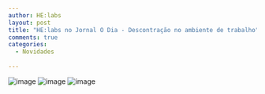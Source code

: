 ```yaml
---
author: HE:labs
layout: post
title: "HE:labs no Jornal O Dia - Descontração no ambiente de trabalho"
comments: true
categories:
  - Novidades
     
---
```

![image](/blog/images/posts/2012-07-11/jornalodia.jpg)
![image](/blog/images/posts/2012-07-11/jornalodia2.jpg)
![image](/blog/images/posts/2012-07-11/jornalodia3.jpg)
